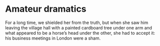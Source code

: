 Amateur dramatics
=================For a long time, we shielded her from the truth, but when she saw him leaving the village hall with a painted cardboard tree under one arm and what appeared to be a horse’s head under the other, she had to accept it: his business meetings in London were a sham.